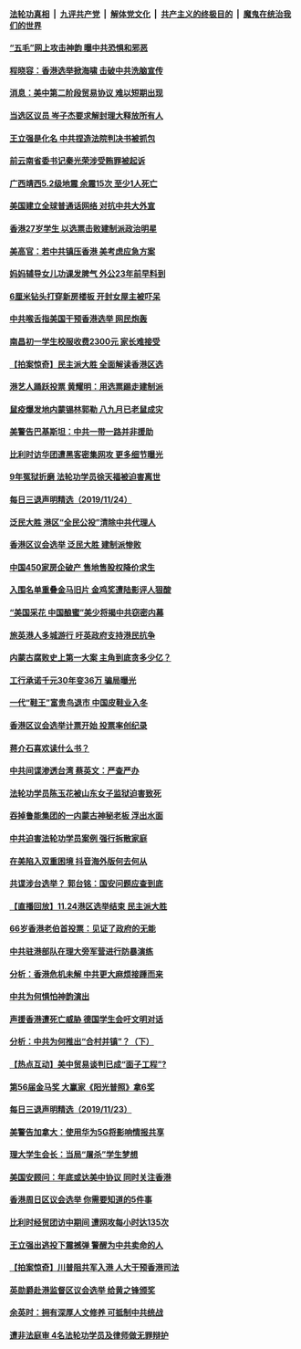 ####  [法轮功真相](../../../../basic/blob/master/README.md?t=11252039) &nbsp;|&nbsp; [九评共产党](../../../../9ping.md/blob/master/README.md?t=11252039) &nbsp;|&nbsp; [解体党文化](../../../../jtdwh.md/blob/master/README.md?t=11252039)  &nbsp;|&nbsp; [共产主义的终极目的](../../../../gczydzjmd.md/blob/master/README.md?t=11252039) &nbsp;|&nbsp; [魔鬼在统治我们的世界](../../../../mgztzwmdsj.md/blob/master/README.md?t=11252039) 


#### [“五毛”网上攻击神韵 曝中共恐惧和邪恶](../pages/nsc413/n11676030.md?t=11252039) 

#### [程晓容：香港选举掀海啸 击破中共洗脑宣传](../pages/nsc413/n11679153.md?t=11252039) 

#### [消息：美中第二阶段贸易协议 难以短期出现](../pages/nsc413/n11679340.md?t=11252039) 

#### [当选区议员 岑子杰要求解封理大释放所有人](../pages/nsc413/n11679350.md?t=11252039) 

#### [王立强是化名 中共捏造法院判决书被抓包](../pages/nsc413/n11679183.md?t=11252039) 

#### [前云南省委书记秦光荣涉受贿罪被起诉](../pages/nsc413/n11679010.md?t=11252039) 

#### [广西靖西5.2级地震 余震15次 至少1人死亡](../pages/nsc413/n11679108.md?t=11252039) 

#### [美国建立全球普通话网络 对抗中共大外宣](../pages/nsc413/n11677676.md?t=11252039) 

#### [香港27岁学生 以选票击败建制派政治明星](../pages/nsc413/n11679152.md?t=11252039) 

#### [美高官：若中共镇压香港 美考虑应急方案](../pages/nsc413/n11678606.md?t=11252039) 

#### [妈妈辅导女儿功课发脾气 外公23年前早料到](../pages/nsc413/n11678984.md?t=11252039) 

#### [6厘米钻头打穿新房楼板 开封女屋主被吓呆](../pages/nsc413/n11678963.md?t=11252039) 

#### [中共喉舌指美国干预香港选举 网民炮轰](../pages/nsc413/n11678850.md?t=11252039) 

#### [南昌初一学生校服收费2300元 家长难接受](../pages/nsc413/n11678880.md?t=11252039) 

#### [【拍案惊奇】民主派大胜 全面解读香港区选](../pages/nsc413/n11678115.md?t=11252039) 

#### [港艺人踊跃投票 黄耀明：用选票踢走建制派](../pages/nsc413/n11677992.md?t=11252039) 

#### [鼠疫爆发地内蒙锡林郭勒 八九月已老鼠成灾](../pages/nsc413/n11677610.md?t=11252039) 

#### [美警告巴基斯坦：中共一带一路并非援助](../pages/nsc413/n11677983.md?t=11252039) 

#### [比利时访华团遭黑客密集网攻 更多细节曝光](../pages/nsc413/n11677893.md?t=11252039) 

#### [9年冤狱折磨 法轮功学员徐天福被迫害离世](../pages/nsc413/n11677463.md?t=11252039) 

#### [每日三退声明精选（2019/11/24）](../pages/nsc413/n11678229.md?t=11252039) 

#### [泛民大胜 港区“全民公投”清除中共代理人](../pages/nsc413/n11677987.md?t=11252039) 

#### [香港区议会选举 泛民大胜 建制派惨败](../pages/nsc413/n11677694.md?t=11252039) 

#### [中国450家房企破产 售地售股权降价求生](../pages/nsc413/n11677787.md?t=11252039) 

#### [入围名单重叠金马旧片 金鸡奖遭陆影评人狠酸](../pages/nsc413/n11677608.md?t=11252039) 

#### [“美国采花 中国酿蜜”美少将揭中共窃密内幕](../pages/nsc413/n11646884.md?t=11252039) 

#### [旅英港人多城游行 吁英政府支持港民抗争](../pages/nsc413/n11677619.md?t=11252039) 

#### [内蒙古腐败史上第一大案 主角到底贪多少亿？](../pages/nsc413/n11677394.md?t=11252039) 

#### [工行承诺千元30年变36万 骗局曝光](../pages/nsc413/n11677515.md?t=11252039) 

#### [一代“鞋王”富贵鸟退市 中国皮鞋业入冬](../pages/nsc413/n11677506.md?t=11252039) 

#### [香港区议会选举计票开始 投票率创纪录](../pages/nsc413/n11677157.md?t=11252039) 

#### [蒋介石喜欢读什么书？](../pages/nsc413/n11671738.md?t=11252039) 

#### [中共间谍渗透台湾 蔡英文：严查严办](../pages/nsc413/n11677073.md?t=11252039) 

#### [法轮功学员陈玉花被山东女子监狱迫害致死](../pages/nsc413/n11677100.md?t=11252039) 

#### [吞掉鲁能集团的一内蒙古神秘老板 浮出水面](../pages/nsc413/n11676639.md?t=11252039) 

#### [中共迫害法轮功学员案例 强行拆散家庭](../pages/nsc413/n11671570.md?t=11252039) 

#### [在美陷入双重困境 抖音海外版何去何从](../pages/nsc413/n11646774.md?t=11252039) 

#### [共谍涉台选举？ 郭台铭：国安问题应查到底](../pages/nsc413/n11677105.md?t=11252039) 

#### [【直播回放】11.24港区选举结束 民主派大胜](../pages/nsc413/n11676496.md?t=11252039) 

#### [66岁香港老伯首投票：见证了政府的无能](../pages/nsc413/n11677052.md?t=11252039) 

#### [中共驻港部队在理大旁军营进行防暴演练](../pages/nsc413/n11676770.md?t=11252039) 

#### [分析：香港危机未解 中共更大麻烦接踵而来](../pages/nsc413/n11676643.md?t=11252039) 

#### [中共为何惧怕神韵演出](../pages/nsc413/n11676679.md?t=11252039) 

#### [声援香港遭死亡威胁 德国学生会吁文明对话](../pages/nsc413/n11676529.md?t=11252039) 

#### [分析：中共为何推出“合村并镇”？（下）](../pages/nsc413/n11676592.md?t=11252039) 

#### [【热点互动】美中贸易谈判已成“面子工程”?](../pages/nsc413/n11676579.md?t=11252039) 

#### [第56届金马奖 大赢家《阳光普照》拿6奖](../pages/nsc413/n11671072.md?t=11252039) 

#### [每日三退声明精选（2019/11/23）](../pages/nsc413/n11676572.md?t=11252039) 

#### [美警告加拿大：使用华为5G将影响情报共享](../pages/nsc413/n11676423.md?t=11252039) 

#### [理大学生会长：当局“屠杀”学生梦想](../pages/nsc413/n11676393.md?t=11252039) 

#### [美国安顾问：年底或达美中协议  同时关注香港](../pages/nsc413/n11676392.md?t=11252039) 

#### [香港周日区议会选举 你需要知道的5件事](../pages/nsc413/n11676296.md?t=11252039) 

#### [比利时经贸团访中期间 遭网攻每小时达135次](../pages/nsc413/n11676371.md?t=11252039) 

#### [王立强出逃投下震撼弹 警醒为中共卖命的人](../pages/nsc413/n11676124.md?t=11252039) 

#### [【拍案惊奇】川普阻共军入港 人大干预香港司法](../pages/nsc413/n11676129.md?t=11252039) 


#### [英勋爵赴港监督区议会选举 给黄之锋颁奖](../pages/nsc413/n11676151.md?t=11252039) 

#### [余英时：拥有深厚人文修养 可抵制中共统战](../pages/nsc413/n11675909.md?t=11252039) 

#### [遭非法庭审 4名法轮功学员及律师做无罪辩护](../pages/nsc413/n11674280.md?t=11252039) 

